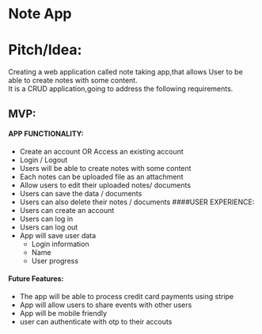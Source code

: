 # Note App
# Pitch/Idea:   
  Creating a web application called note taking app,that allows  User to be able to create notes  with some content.  
  It is a  CRUD application,going to address the following requirements. 
 ## MVP: 
 #### APP FUNCTIONALITY:
   - Create an account OR Access an existing account
   - Login / Logout
   - Users will be able to create notes with some content
   - Each notes can be  uploaded file as an attachment 
   - Allow users to edit their uploaded notes/ documents 
   - Users can save the  data / documents 
   - Users can also delete their notes / documents
  ####USER EXPERIENCE:
  - Users can create an account
  - Users can log in
  - Users can log out
  - App will save user data
     * Login information
     *  Name
     *  User progress
     
 
     
  #### Future Features:  
  - The app will be able  to process credit card payments  using stripe
  - App will allow users to share events with other users
  - App will be mobile friendly
  - user can authenticate with otp to their accouts 
